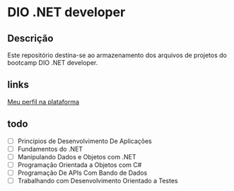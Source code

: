 # DIO .NET developer

## Descrição
Este repositório destina-se ao armazenamento dos arquivos de projetos do bootcamp DIO .NET developer.

## links
[Meu perfil na plataforma](https://www.dio.me/users/rodrigo_wow7)

## todo
- [ ] Principios de Desenvolvimento De Aplicações
- [ ] Fundamentos do .NET
- [ ] Manipulando Dados e Objetos com .NET
- [ ] Programação Orientada a Objetos com C#
- [ ] Programação De APIs Com Bando de Dados
- [ ] Trabalhando com Desenvolvimento Orientado a Testes